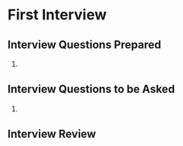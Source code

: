 # First Interview

## Interview Questions Prepared

1) 

## Interview Questions to be Asked
1) 

## Interview Review


